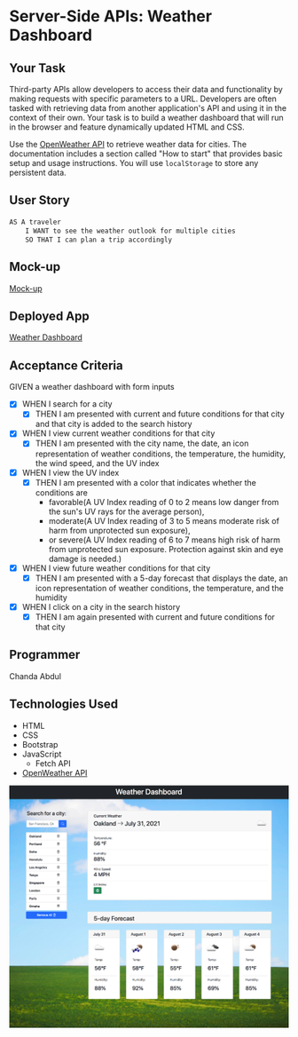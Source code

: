 # Server-Side APIs: Weather Dashboard

## Your Task

Third-party APIs allow developers to access their data and functionality by making requests with specific parameters to a URL. Developers are often tasked with retrieving data from another application's API and using it in the context of their own. Your task is to build a weather dashboard that will run in the browser and feature dynamically updated HTML and CSS.

Use the [OpenWeather API](https://openweathermap.org/api) to retrieve weather data for cities. The documentation includes a section called "How to start" that provides basic setup and usage instructions. You will use `localStorage` to store any persistent data.

## User Story

```
AS A traveler
    I WANT to see the weather outlook for multiple cities
    SO THAT I can plan a trip accordingly
```

## Mock-up

[Mock-up](https://ucarecdn.com/5b0ef48a-550d-4938-9ac2-3ab39a5ce347/)

## Deployed App

[Weather Dashboard](https://pensive-payne-78e3c8.netlify.app/)

## Acceptance Criteria

GIVEN a weather dashboard with form inputs

- [x] WHEN I search for a city
  - [x] THEN I am presented with current and future conditions for that city and that city is added to the search history
- [x] WHEN I view current weather conditions for that city
  - [x] THEN I am presented with the city name, the date, an icon representation of weather conditions, the temperature, the humidity, the wind speed, and the UV index
- [x] WHEN I view the UV index
  - [x] THEN I am presented with a color that indicates whether the conditions are 
    - favorable(A UV Index reading of 0 to 2 means low danger from the sun's UV rays for the average person), 
    - moderate(A UV Index reading of 3 to 5 means moderate risk of harm from unprotected sun exposure), 
    - or severe(A UV Index reading of 6 to 7 means high risk of harm from unprotected sun exposure. Protection against skin and eye damage is needed.)
- [x] WHEN I view future weather conditions for that city
  - [x] THEN I am presented with a 5-day forecast that displays the date, an icon representation of weather conditions, the temperature, and the humidity
- [x] WHEN I click on a city in the search history
  - [x] THEN I am again presented with current and future conditions for that city

## Programmer
Chanda Abdul

## Technologies Used
- HTML
- CSS
- Bootstrap
- JavaScript
    - Fetch API
- [OpenWeather API](https://openweathermap.org/api) 

![](weather-screen.png)

